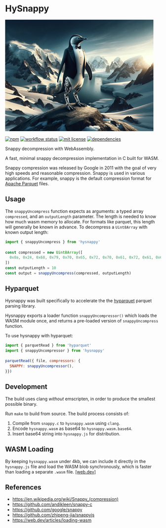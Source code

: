 # HySnappy

![hysnappy penguin](hysnappy.jpg)

[![npm](https://img.shields.io/npm/v/hysnappy)](https://www.npmjs.com/package/hysnappy)
[![workflow status](https://github.com/hyparam/hysnappy/actions/workflows/ci.yml/badge.svg)](https://github.com/hyparam/hysnappy/actions)
[![mit license](https://img.shields.io/badge/License-MIT-blue.svg)](https://opensource.org/licenses/MIT)
[![dependencies](https://img.shields.io/badge/Dependencies-0-blueviolet)](https://www.npmjs.com/package/hysnappy?activeTab=dependencies)

Snappy decompression with WebAssembly.

A fast, minimal snappy decompression implementation in C built for WASM.

Snappy compression was released by Google in 2011 with the goal of very high speeds and reasonable compression.
Snappy is used in various applications.
For example, snappy is the default compression format for [Apache Parquet](https://parquet.apache.org) files.

## Usage

The `snappyUncompress` function expects as arguments: a typed array `compressed`, and an `outputLength` parameter.
The length is needed to know how much wasm memory to allocate.
For formats like parquet, this length will generally be known in advance.
To decompress a `Uint8Array` with known output length:

```js
import { snappyUncompress } from 'hysnappy'

const compressed = new Uint8Array([
  0x0a, 0x24, 0x68, 0x79, 0x70, 0x65, 0x72, 0x70, 0x61, 0x72, 0x61, 0x6d
])
const outputLength = 10
const output = snappyUncompress(compressed, outputLength)
```

## Hyparquet

Hysnappy was built specifically to accelerate the the [hyparquet](https://github.com/hyparam/hyparquet) parquet parsing library.

Hysnappy exports a loader function `snappyUncompressor()` which loads the WASM module once, and returns a pre-loaded version of `snappyUncompress` function.

To use hysnappy with hyparquet:

```js
import { parquetRead } from 'hyparquet'
import { snappyUncompressor } from 'hysnappy'

parquetRead({ file, compressors: {
  SNAPPY: snappyUncompressor(),
}})
```

## Development

The build uses clang _without_ emscripten, in order to produce the smallest possible binary.

Run `make` to build from source. The build process consists of:

1. Compile from `snappy.c` to `hysnappy.wasm` using `clang`.
2. Encode `hysnappy.wasm` as base64 to `hysnappy.wasm.base64`.
3. Insert base64 string into `hysnappy.js` for distribution.

## WASM Loading

By keeping `hysnappy.wasm` under 4kb, we can include it directly in the `hysnappy.js` file and load the WASM blob synchronously, which is faster than loading a separate `.wasm` file. [[web.dev]](https://web.dev/articles/loading-wasm)

## References

 - https://en.wikipedia.org/wiki/Snappy_(compression)
 - https://github.com/andikleen/snappy-c
 - https://github.com/google/snappy
 - https://github.com/zhipeng-jia/snappyjs
 - https://web.dev/articles/loading-wasm
